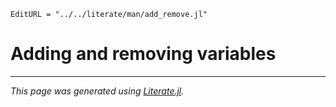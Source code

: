 ```@meta
EditURL = "../../literate/man/add_remove.jl"
```

# Adding and removing variables

---

*This page was generated using [Literate.jl](https://github.com/fredrikekre/Literate.jl).*

